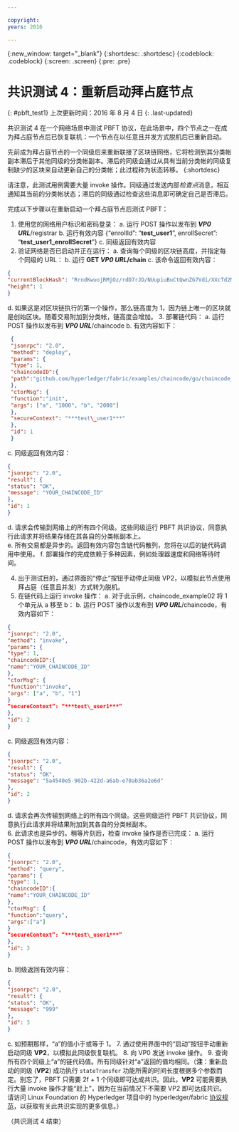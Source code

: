 ```yaml
---

copyright:
years: 2016

---
```


{:new_window: target="_blank"}
{:shortdesc: .shortdesc}
{:codeblock: .codeblock}
{:screen: .screen}
{:pre: .pre}


# 共识测试 4：重新启动拜占庭节点
{: #pbft_test1}
上次更新时间：2016 年 8 月 4 日
{: .last-updated}

共识测试 4 在一个网络场景中测试 PBFT 协议，在此场景中，四个节点之一在成为拜占庭节点后已恢复联机：一个节点在以任意且并发方式脱机后已重新启动。


先前成为拜占庭节点的一个同级后来重新联接了区块链网络，它将检测到其分类帐副本滞后于其他同级的分类帐副本。滞后的同级会通过从具有当前分类帐的同级复制缺少的区块来自动更新自己的分类帐；此过程称为状态转移。
{:shortdesc}

请注意，此测试用例需要大量 invoke 操作。同级通过发送内部*检查点*消息，相互通知其当前的分类帐状态；滞后的同级通过检查这些消息即可确定自己是否滞后。

完成以下步骤以在重新启动一个拜占庭节点后测试 PBFT：
1. 使用您的网络用户标识和密码登录：
   a.  运行 POST 操作以发布到 ***VP0 URL***/registrar
   b. 	运行有效内容 {“enrollId”: “**test\_user1**”, enrollSecret”: “**test\_user1\_enrollSecret**”}
   c. 同级返回有效内容
2. 验证网络是否已启动并正在运行：
   a. 查询每个同级的区块链高度，并指定每个同级的 URL：
   b. 运行 **GET ***VP0 URL***/chain**
   c. 该命令返回有效内容：  
```json
{
"currentBlockHash": "RrndKwuojRMjOz/rdD7rJD/NUupiuBuCtQwnZG7Vdi/XXcTd2MDyAMsFAZ1ntZL2/IIcSUeatIZAKS6ss7fEvg==",
"height": 1
}
```
   d.	如果这是对区块链执行的第一个操作，那么链高度为 1，因为链上唯一的区块就是创始区块。随着交易附加到分类帐，链高度会增加。
3. 部署链代码：
   a.	运行 POST 操作以发布到 ***VP0 URL***/chaincode
   b. 有效内容如下：  
```json
 {
 "jsonrpc": "2.0",
 "method": "deploy",
 "params": {
 "type": 1,
 "chaincodeID":{
 "path":"github.com/hyperledger/fabric/examples/chaincode/go/chaincode_example02"
 },
 "ctorMsg": {
 "function":"init",
 "args": ["a", "1000", "b", "2000"]
 },
 "secureContext": "***test\_user1***"
 },
 "id": 1
 }
```
   c. 同级返回有效内容：
```json
{
"jsonrpc": "2.0",
"result": {
"status": "OK",
"message": "YOUR_CHAINCODE_ID"
},
"id": 1
}
```
   d. 请求会传输到网络上的所有四个同级。这些同级运行 PBFT 共识协议，同意执行此请求并将结果存储在其各自的分类帐副本上。  
   e.	所有交易都是异步的。返回有效内容包含链代码散列，您将在以后的链代码调用中使用。
   f. 部署操作的完成依赖于多种因素，例如处理器速度和网络等待时间。
  
4. 出于测试目的，通过界面的“停止”按钮手动停止同级 VP2，以模拟此节点使用拜占庭（任意且并发）方式转为脱机。
5. 在链代码上运行 invoke 操作：
   a. 对于此示例，chaincode_example02 将 1 个单元从 a 移至 b：
   b. 运行 POST 操作以发布到 ***VP0 URL***/chaincode，有效内容如下：
```json
{
"jsonrpc": "2.0",
"method": "invoke",
"params": {
"type": 1,
"chaincodeID":{
"name":"YOUR_CHAINCODE_ID"
},
"ctorMsg": {
"function":"invoke",
"args": ["a", "b", "1"]
}
“secureContext”: “***test\_user1***”
},
"id": 2
}
```
  c. 同级返回有效内容：
```json
{
"jsonrpc": "2.0",
"result": {
"status": "OK",
"message": "5a4540e5-902b-422d-a6ab-e70ab36a2e6d"
},
"id": 2
}
```
   d. 请求会再次传输到网络上的所有四个同级。这些同级运行 PBFT 共识协议，同意执行此请求并将结果附加到其各自的分类帐副本。  
6. 此请求也是异步的。稍等片刻后，检查 invoke 操作是否已完成：
   a. 运行 POST 操作以发布到 ***VP0 URL***/chaincode，有效内容如下：
```json
{
"jsonrpc": "2.0",
"method": "query",
"params": {
"type": 1,
"chaincodeID":{
"name":"YOUR_CHAINCODE_ID"
},
"ctorMsg": {
"function":"query",
"args":["a"]
}
“secureContext”: “***test\_user1***”
},
"id": 3
}
```
   b. 同级返回有效内容：
```json
{
"jsonrpc": "2.0",
"result": {
"status": "OK",
"message": "999"
},
"id": 3
}
```
   c. 如预期那样，“a”的值小于或等于 1。
7. 通过使用界面中的“启动”按钮手动重新启动同级 **VP2**，以模拟此同级恢复联机。
8. 向 VP0 发送 invoke 操作。
9. 查询所有四个同级上“a”的链代码值。所有同级针对“a”返回的值均相同。（**注**：重新启动的同级 (**VP2**) 成功执行 `stateTransfer` 功能所需的时间长度根据多个参数而定。别忘了，PBFT 只需要 2f + 1 个同级即可达成共识。因此，**VP2** 可能需要执行大量 invoke 操作才能“赶上”，因为在当前情况下不需要 VP2 即可达成共识。请访问 Linux Foundation 的 Hyperledger 项目中的 hyperledger/fabric [协议规范](https://github.com/hyperledger/fabric/blob/v0.6/docs/protocol-spec.md#5-byzantine-consensus-1)，以获取有关此共识实现的更多信息。）

（共识测试 4 结束）
